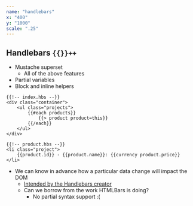 ```yaml
---
name: "handlebars"
x: "400"
y: "1000"
scale: ".25"
---
```

## Handlebars `{{}}++`

* Mustache superset
  * All of the above features
* Partial variables
* Block and inline helpers

```markup
{{!-- index.hbs --}}
<div class="container">
    <ul class="projects">
        {{#each products}}
            {{> product product=this}}
        {{/each}}
    </ul>
</div>

{{!-- product.hbs --}}
<li class="project">
    {{product.id}} - {{product.name}}: {{currency product.price}}
</li>
```

* We can know in advance how a particular data change will impact the DOM
  * [Intended by the Handlebars creator](https://gist.github.com/wycats/8116673)
  * Can we borrow from the work HTMLBars is doing?
    * No partial syntax support :(
